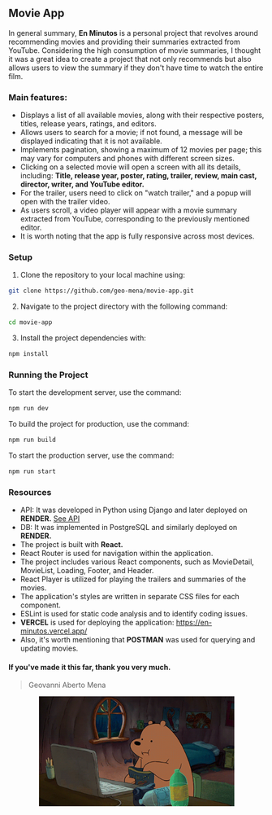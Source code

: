## Movie App

In general summary, **En Minutos** is a personal project that revolves around recommending movies and providing their summaries extracted from YouTube. Considering the high consumption of movie summaries, I thought it was a great idea to create a project that not only recommends but also allows users to view the summary if they don't have time to watch the entire film.

### Main features:

- Displays a list of all available movies, along with their respective posters, titles, release years, ratings, and editors.
- Allows users to search for a movie; if not found, a message will be displayed indicating that it is not available.
- Implements pagination, showing a maximum of 12 movies per page; this may vary for computers and phones with different screen sizes.
- Clicking on a selected movie will open a screen with all its details, including: **Title, release year, poster, rating, trailer, review, main cast, director, writer, and YouTube editor.**
- For the trailer, users need to click on "watch trailer," and a popup will open with the trailer video.
- As users scroll, a video player will appear with a movie summary extracted from YouTube, corresponding to the previously mentioned editor.
- It is worth noting that the app is fully responsive across most devices.

### Setup

1. Clone the repository to your local machine using:

```sh
git clone https://github.com/geo-mena/movie-app.git
```

2. Navigate to the project directory with the following command:

```sh
cd movie-app
```

3. Install the project dependencies with:

```sh
npm install
```

### Running the Project

To start the development server, use the command:

```sh
npm run dev
```

To build the project for production, use the command:

```sh
npm run build
```

To start the production server, use the command:

```sh
npm run start
```

### Resources

- API: It was developed in Python using Django and later deployed on **RENDER.** [See API](https://api-movies-exam.onrender.com/movies)
- DB: It was implemented in PostgreSQL and similarly deployed on **RENDER.**
- The project is built with **React.**
- React Router is used for navigation within the application.
- The project includes various React components, such as MovieDetail, MovieList, Loading, Footer, and Header.
- React Player is utilized for playing the trailers and summaries of the movies.
- The application's styles are written in separate CSS files for each component.
- ESLint is used for static code analysis and to identify coding issues.
- **VERCEL** is used for deploying the application: https://en-minutos.vercel.app/
- Also, it's worth mentioning that **POSTMAN** was used for querying and updating movies.

#### If you've made it this far, thank you very much.

> Geovanni Aberto Mena

<div align="center"><img src="https://github.com/darsaveli/Mariam/blob/main/1479814528_webarebears.gif" width="385px" align="center"></div>
